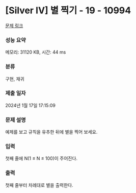 # [Silver IV] 별 찍기 - 19 - 10994 

[문제 링크](https://www.acmicpc.net/problem/10994) 

### 성능 요약

메모리: 31120 KB, 시간: 44 ms

### 분류

구현, 재귀

### 제출 일자

2024년 1월 17일 17:15:09

### 문제 설명

<p>예제를 보고 규칙을 유추한 뒤에 별을 찍어 보세요.</p>

### 입력 

 <p>첫째 줄에 N(1 ≤ N ≤ 100)이 주어진다.</p>

### 출력 

 <p>첫째 줄부터 차례대로 별을 출력한다.</p>

